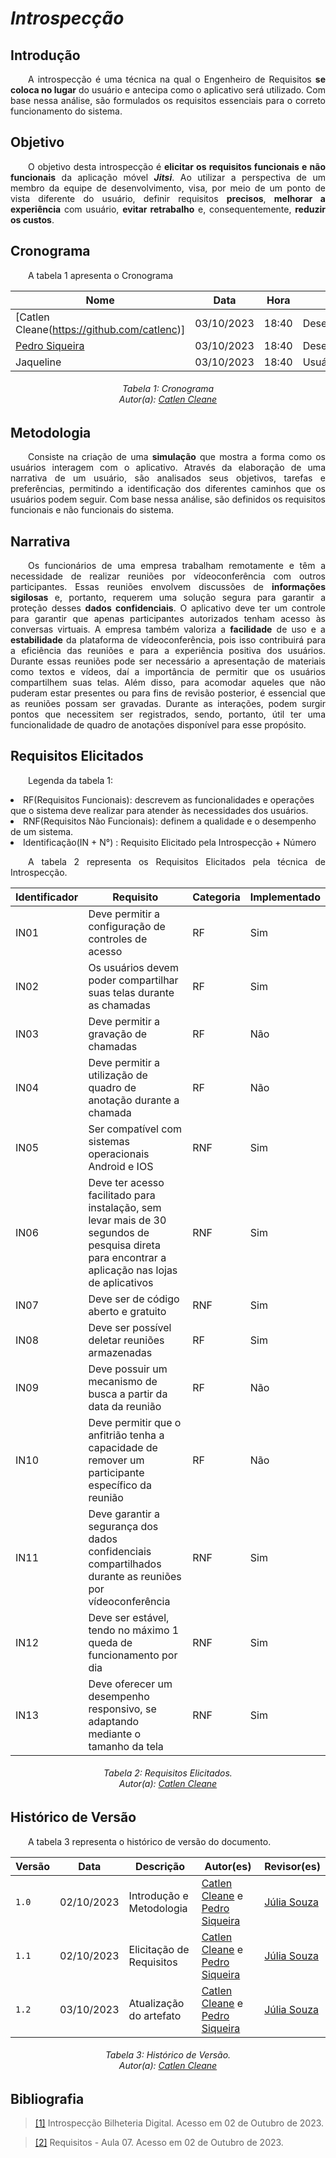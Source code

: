 # ***Introspecção***

## **Introdução**
<p align="justify">
&emsp;&emsp;A introspecção é uma técnica na qual o Engenheiro de Requisitos <b>se coloca no lugar</b> do usuário e antecipa como o aplicativo será utilizado. Com base nessa análise, são formulados os requisitos essenciais para o correto funcionamento do sistema.
</p>

## **Objetivo**
<p align="justify">
&emsp;&emsp;O objetivo desta introspecção é <b>elicitar os requisitos funcionais e não funcionais</b> da aplicação móvel <b><i>Jitsi</i></b>. Ao utilizar a perspectiva de um membro da equipe de desenvolvimento, visa, por meio de um ponto de vista diferente do usuário, definir requisitos <b>precisos</b>, <b>melhorar a experiência</b> com usuário, <b>evitar retrabalho</b> e, consequentemente, <b>reduzir os custos</b>.
</p>

## **Cronograma**
<p align="justify">
</p>
<p align="justify">
&emsp;&emsp;A tabela 1 apresenta o Cronograma
</p>

| Nome | Data | Hora | Função |
|----|----|----|-----|
|[Catlen Cleane(https://github.com/catlenc)]|03/10/2023|18:40| Desenvolvedor|
|[Pedro Siqueira](https://github.com/PedroSiq)|03/10/2023| 18:40| Desenvolvedor|
|Jaqueline|03/10/2023|18:40| Usuário(Persona)|
<h6 align = "center"> Tabela 1: Cronograma
<br> Autor(a): <a href="https://github.com/fulanodetal"><a href="https://github.com/catlenc">Catlen Cleane</a></h6>
</center>
</p>

## **Metodologia**
<p align="justify">
&emsp;&emsp;Consiste na criação de uma <b>simulação</b> que mostra a forma como os usuários interagem com o aplicativo. Através da elaboração de uma narrativa de um usuário, são analisados seus objetivos, tarefas e preferências, permitindo a identificação dos diferentes caminhos que os usuários podem seguir. Com base nessa análise, são definidos os requisitos funcionais e não funcionais do sistema.
</p>


## **Narrativa**
<p align="justify">
&emsp;&emsp;Os funcionários de uma empresa trabalham remotamente e têm a necessidade de realizar reuniões por vídeoconferência com outros participantes. Essas reuniões envolvem discussões de <b>informações sigilosas</b> e, portanto, requerem uma solução segura para garantir a proteção desses <b>dados confidenciais</b>. O aplicativo deve ter um controle para garantir que apenas participantes autorizados tenham acesso às conversas virtuais. A empresa também valoriza a <b>facilidade</b> de uso e a <b>estabilidade</b> da plataforma de vídeoconferência, pois isso contribuirá para a eficiência das reuniões e para a experiência positiva dos usuários. Durante essas reuniões pode ser necessário a apresentação de materiais como textos e vídeos, daí a importância de permitir que os usuários compartilhem suas telas. Além disso, para acomodar aqueles que não puderam estar presentes ou para fins de revisão posterior, é essencial que as reuniões possam ser gravadas. Durante as interações, podem surgir pontos que necessitem ser registrados, sendo, portanto, útil ter uma funcionalidade de quadro de anotações disponível para esse propósito.
</p>

## **Requisitos Elicitados**
<p align="justify">
&emsp;&emsp;Legenda da tabela 1: 
<li> RF(Requisitos Funcionais): descrevem as funcionalidades e operações que o sistema deve realizar para atender às necessidades dos usuários. </li>
<li> RNF(Requisitos Não Funcionais): definem a qualidade e o desempenho de um sistema. </li>
<li> Identificação(IN + N°) : Requisito Elicitado pela Introspecção + Número
</p>
<p align="justify">
&emsp;&emsp;A tabela 2 representa os Requisitos Elicitados pela técnica de Introspecção.
</p>

| Identificador | Requisito | Categoria | Implementado | 
| ------------- | -------------------- | --------- | ------- | 
|IN01| Deve permitir a configuração de controles de acesso | RF | Sim | 
|IN02| Os usuários devem poder compartilhar suas telas durante as chamadas | RF| Sim | 
|IN03| Deve permitir a gravação de chamadas | RF | Não | 
|IN04| Deve permitir a utilização de quadro de anotação durante a chamada | RF | Não |
|IN05| Ser compatível com sistemas operacionais Android e IOS | RNF | Sim | 
|IN06| Deve ter acesso facilitado para instalação, sem levar mais de 30 segundos de pesquisa direta para encontrar a aplicação nas lojas de aplicativos | RNF | Sim | 
|IN07| Deve ser de código aberto e gratuito | RNF | Sim | 
|IN08| Deve ser possível deletar reuniões armazenadas | RF | Sim |
|IN09|Deve possuir um mecanismo de busca a partir da data da reunião | RF | Não |
|IN10| Deve permitir que o anfitrião tenha a capacidade de remover um participante específico da reunião | RF | Não | 
|IN11| Deve garantir a segurança dos dados confidenciais compartilhados durante as reuniões por vídeoconferência | RNF | Sim |
|IN12| Deve ser estável, tendo no máximo 1 queda de funcionamento por dia  | RNF | Sim |
|IN13| Deve oferecer um desempenho responsivo, se adaptando mediante o tamanho da tela | RNF | Sim | 

<h6 align = "center"> Tabela 2: Requisitos Elicitados.
<br> Autor(a): <a href="https://github.com/fulanodetal"><a href="https://github.com/catlenc">Catlen Cleane</a></h6>
</center>
</p>

## **Histórico de Versão**
<p align="justify">
&emsp;&emsp;A tabela 3 representa o histórico de versão do documento.
</p>

| Versão | Data | Descrição | Autor(es) | Revisor(es) |
| ------ | ---- | --------- | --------- | ---------- |
| `1.0`  | 02/10/2023 | Introdução e Metodologia | [Catlen Cleane](https://github.com/catlenc) e [Pedro Siqueira](https://github.com/PedroSiq) | [Júlia Souza](https://github.com/JuliaSSouza) |
| `1.1`  | 02/10/2023 | Elicitação de Requisitos | [Catlen Cleane](https://github.com/catlenc) e [Pedro Siqueira](https://github.com/PedroSiq) | [Júlia Souza](https://github.com/JuliaSSouza) |
| `1.2`  | 03/10/2023 | Atualização do artefato | [Catlen Cleane](https://github.com/catlenc) e [Pedro Siqueira](https://github.com/PedroSiq) | [Júlia Souza](https://github.com/JuliaSSouza) |
<h6 align = "center"> Tabela 3: Histórico de Versão.
<br> Autor(a): <a href="https://github.com/catlenc">Catlen Cleane</a></h6>


## **Bibliografia**
> <a href="https://requisitos-de-software.github.io/2023.1-BilheteriaDigital/elicitacao/tecnicas/introspeccao/">[1]</a> Introspecção Bilheteria Digital. Acesso em 02 de Outubro de 2023.

> <a href="https://aprender3.unb.br/pluginfile.php/2692772/mod_resource/content/2/Requisitos%20-%20Aula%2007.pdf">[2]</a> Requisitos - Aula 07. Acesso em 02 de Outubro de 2023.